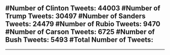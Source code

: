 #Number of Clinton Tweets: 44003
#Number of Trump Tweets: 30497
#Number of Sanders Tweets: 24479
#Number of Rubio Tweets: 9470
#Number of Carson Tweets: 6725
#Number of Bush Tweets: 5493
#Total Number of Tweets:  
---
---
